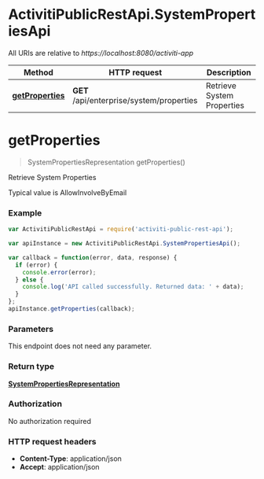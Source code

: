 # ActivitiPublicRestApi.SystemPropertiesApi

All URIs are relative to *https://localhost:8080/activiti-app*

Method | HTTP request | Description
------------- | ------------- | -------------
[**getProperties**](SystemPropertiesApi.md#getProperties) | **GET** /api/enterprise/system/properties | Retrieve System Properties


<a name="getProperties"></a>
# **getProperties**
> SystemPropertiesRepresentation getProperties()

Retrieve System Properties

Typical value is AllowInvolveByEmail

### Example
```javascript
var ActivitiPublicRestApi = require('activiti-public-rest-api');

var apiInstance = new ActivitiPublicRestApi.SystemPropertiesApi();

var callback = function(error, data, response) {
  if (error) {
    console.error(error);
  } else {
    console.log('API called successfully. Returned data: ' + data);
  }
};
apiInstance.getProperties(callback);
```

### Parameters
This endpoint does not need any parameter.

### Return type

[**SystemPropertiesRepresentation**](SystemPropertiesRepresentation.md)

### Authorization

No authorization required

### HTTP request headers

 - **Content-Type**: application/json
 - **Accept**: application/json

